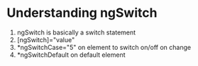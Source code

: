 # Understanding ngSwitch
01. ngSwitch is basically a switch statement
02. [ngSwitch]="value"
03. *ngSwitchCase="5" on element to switch on/off on change
04. *ngSwitchDefault on default element